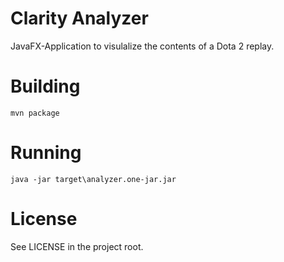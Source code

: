 # Clarity Analyzer

JavaFX-Application to visulalize the contents of a Dota 2 replay.

# Building

`mvn package`

# Running

`java -jar target\analyzer.one-jar.jar`

# License

See LICENSE in the project root.
